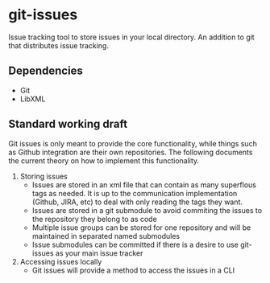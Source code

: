 # git-issues
Issue tracking tool to store issues in your local directory. An addition to git that distributes issue tracking.

## Dependencies
* Git
* LibXML

## Standard working draft
Git issues is only meant to provide the core functionality, while things such as Github integration are their own
repositories. The following documents the current theory on how to implement this functionality.

1. Storing issues
	* Issues are stored in an xml file that can contain as many superflous tags as needed. It is up to the communication
implementation (Github, JIRA, etc) to deal with only reading the tags they want.
	* Issues are stored in a git submodule to avoid commiting the issues to the repository they belong to as code
	* Multiple issue groups can be stored for one repository and will be maintained in separated named submodules
	* Issue submodules can be committed if there is a desire to use git-issues as your main issue  tracker
2. Accessing issues locally
	* Git issues will provide a method to access the issues in a CLI
